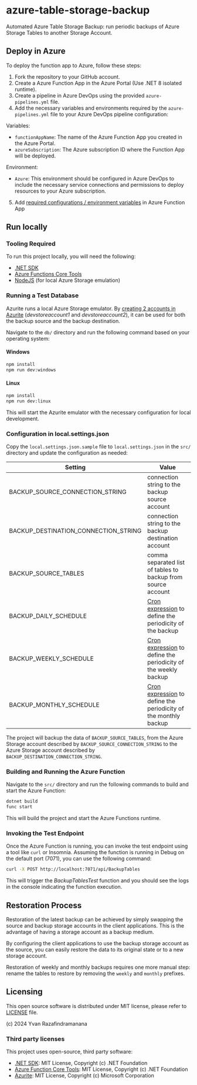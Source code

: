 # azure-table-storage-backup

Automated Azure Table Storage Backup: run periodic backups of Azure Storage Tables to another Storage Account.

## Deploy in Azure

To deploy the function app to Azure, follow these steps:

1. Fork the repository to your GitHub account.
2. Create a Azure Function App in the Azure Portal (Use .NET 8 isolated runtime).
3. Create a pipeline in Azure DevOps using the provided `azure-pipelines.yml` file.
4. Add the necessary variables and environments required by the `azure-pipelines.yml` file to your Azure DevOps pipeline configuration:

Variables:

- `functionAppName`: The name of the Azure Function App you created in the Azure Portal.
- `azureSubscription`: The Azure subscription ID where the Function App will be deployed.

Environment:

- `Azure`: This environment should be configured in Azure DevOps to include the necessary service connections and permissions to deploy resources to your Azure subscription.

5. Add [required configurations / environment variables](#configuration) in Azure Function App

## Run locally

### Tooling Required

To run this project locally, you will need the following:

- [.NET SDK](https://dotnet.microsoft.com/download)
- [Azure Functions Core Tools](https://docs.microsoft.com/en-us/azure/azure-functions/functions-run-local)
- [NodeJS](https://nodejs.org/en/download/package-manager/current) (for local Azure Storage emulation)

### Running a Test Database

Azurite runs a local Azure Storage emulator. By [creating 2 accounts in Azurite](https://learn.microsoft.com/en-us/azure/storage/common/storage-use-azurite?tabs=npm%2Cblob-storage#custom-storage-accounts-and-keys) (*devstoreaccount1* and *devstoreaccount2*), it can be used for both the backup source and the backup destination.

Navigate to the `db/` directory and run the following command based on your operating system:

#### Windows

```sh
npm install
npm run dev:windows
```

#### Linux

```sh
npm install
npm run dev:linux
```
This will start the Azurite emulator with the necessary configuration for local development.

### Configuration in local.settings.json

Copy the `local.settings.json.sample` file to `local.settings.json` in the `src/` directory and update the configuration as needed:

| <a name="configuration" id="configuration"></a> Setting | Value |
|---|---|
| BACKUP_SOURCE_CONNECTION_STRING | connection string to the backup source account |
| BACKUP_DESTINATION_CONNECTION_STRING | connection string to the backup destination account |
| BACKUP_SOURCE_TABLES | comma separated list of tables to backup from source account |
| BACKUP_DAILY_SCHEDULE | [Cron expression](https://github.com/atifaziz/NCrontab) to define the periodicity of the backup |
| BACKUP_WEEKLY_SCHEDULE | [Cron expression](https://github.com/atifaziz/NCrontab) to define the periodicity of the weekly backup |
| BACKUP_MONTHLY_SCHEDULE | [Cron expression](https://github.com/atifaziz/NCrontab) to define the periodicity of the monthly backup |

The project will backup the data of `BACKUP_SOURCE_TABLES`, from the Azure Storage account described by `BACKUP_SOURCE_CONNECTION_STRING` to the Azure Storage account described by `BACKUP_DESTINATION_CONNECTION_STRING`.

### Building and Running the Azure Function

Navigate to the `src/` directory and run the following commands to build and start the Azure Function:

```sh
dotnet build
func start
```

This will build the project and start the Azure Functions runtime.

### Invoking the Test Endpoint
Once the Azure Function is running, you can invoke the test endpoint using a tool like `curl` or Insomnia. Assuming the function is running in Debug on the default port (7071), you can use the following command:

```sh
curl -X POST http://localhost:7071/api/BackupTables
```

This will trigger the *BackupTablesTest* function and you should see the logs in the console indicating the function execution.

## Restoration Process

Restoration of the latest backup can be achieved by simply swapping the source and backup storage accounts in the client applications. This is the advantage of having a storage account as a backup medium.

By configuring the client applications to use the backup storage account as the source, you can easily restore the data to its original state or to a new storage account.

Restoration of weekly and monthly backups requires one more manual step: rename the tables to restore by removing the `weekly` and `monthly` prefixes.

## Licensing

This open source software is distributed under MIT license, please refer to [LICENSE](LICENSE) file.

(c) 2024 Yvan Razafindramanana

### Third party licenses

This project uses open-source, third party software:

- [.NET SDK](https://github.com/dotnet/sdk): MIT License, Copyright (c) .NET Foundation
- [Azure Function Core Tools](https://github.com/Azure/azure-functions-core-tools): MIT License, Copyright (c) .NET Foundation
- [Azurite](https://github.com/Azure/Azurite): MIT License, Copyright (c) Microsoft Corporation
